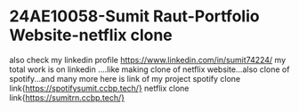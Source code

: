 # 24AE10058-Sumit Raut-Portfolio Website-netflix clone
also check my linkedin profile https://www.linkedin.com/in/sumit74224/
my total work is on linkedin ....like making clone of netflix website...also clone of spotify...and many more
here is link of my project
spotify clone link{https://spotifysumit.ccbp.tech/}
netflix clone link{https://sumitrn.ccbp.tech/}
